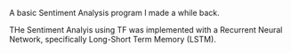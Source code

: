 A basic Sentiment Analysis program I made a while back.

THe Sentiment Analyis using TF was implemented with a Recurrent Neural Network, specifically Long-Short Term Memory (LSTM). 

